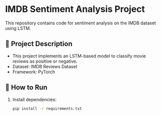 # IMDB Sentiment Analysis Project

This repository contains code for sentiment analysis on the IMDB dataset using LSTM.

## 📌 Project Description
- This project implements an LSTM-based model to classify movie reviews as positive or negative.
- Dataset: IMDB Reviews Dataset
- Framework: PyTorch

## 🚀 How to Run
1. Install dependencies:
   ```bash
   pip install -r requirements.txt
